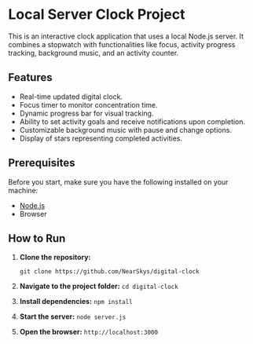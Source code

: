 # Local Server Clock Project

This is an interactive clock application that uses a local Node.js server. It combines a stopwatch with functionalities like focus, activity progress tracking, background music, and an activity counter.

## Features

- Real-time updated digital clock.
- Focus timer to monitor concentration time.
- Dynamic progress bar for visual tracking.
- Ability to set activity goals and receive notifications upon completion.
- Customizable background music with pause and change options.
- Display of stars representing completed activities.

## Prerequisites

Before you start, make sure you have the following installed on your machine:

- [Node.js](https://nodejs.org/) 
- Browser 

## How to Run

1. **Clone the repository:**

   ```git clone https://github.com/NearSkys/digital-clock```

2. **Navigate to the project folder:**
    ```cd digital-clock```

3. **Install dependencies:**
    ```npm install```

4. **Start the server:**
    ```node server.js```

5. **Open the browser:**
    ```http://localhost:3000```
